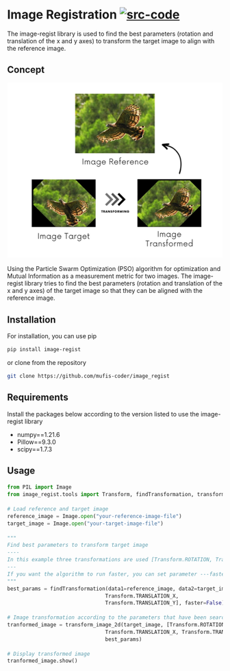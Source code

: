 # Image Registration [![src-code](https://badgen.net/badge/github/code/blue?icon=github)](https://github.com/mufis-coder/image_regist)

The image-regist library is used to find the best parameters (rotation and translation of the x and y axes) to transform the target image to align with the reference image.

## Concept

![alt text](https://github.com/mufis-coder/image_regist/blob/main/resource/image-explanation.jpg)

Using the Particle Swarm Optimization (PSO) algorithm for optimization and Mutual Information as a measurement metric for two images. The image-regist library tries to find the best parameters (rotation and translation of the x and y axes) of the target image so that they can be aligned with the reference image.

## Installation

For installation, you can use pip

```bash
pip install image-regist
```

or clone from the repository

```bash
git clone https://github.com/mufis-coder/image_regist
```

## Requirements

Install the packages below according to the version listed to use the image-regist library

- numpy==1.21.6
- Pillow==9.3.0
- scipy==1.7.3

## Usage

```py
from PIL import Image
from image_regist.tools import Transform, findTransformation, transform_image_2d

# Load reference and target image
reference_image = Image.open("your-reference-image-file")
target_image = Image.open("your-target-image-file")

"""
Find best parameters to transform target image
----
In this example three transformations are used [Transform.ROTATION, Transform.TRANSLATION X, Transform.TRANSLATION_Y]. You can use less than three and you don't have to use them sequentially. The result of ---best_params--- is a list in the order according to the parameter ---params---.
---
If you want the algorithm to run faster, you can set parameter ---faster=True---
"""
best_params = findTransformation(data1=reference_image, data2=target_image, params=[Transform.ROTATION, 
                                Transform.TRANSLATION_X, 
                                Transform.TRANSLATION_Y], faster=False)

# Image transformation according to the parameters that have been searched for
tranformed_image = transform_image_2d(target_image, [Transform.ROTATION, 
                                Transform.TRANSLATION_X, Transform.TRANSLATION_Y], 
                                best_params)

# Display transformed image
tranformed_image.show()
```
